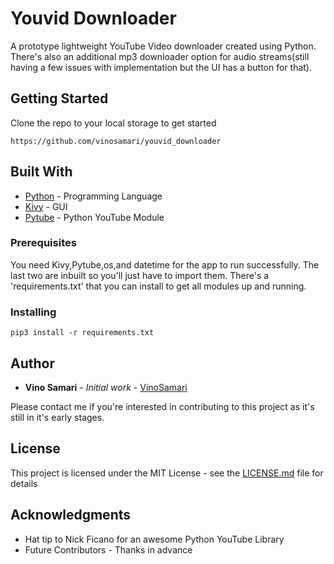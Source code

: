 # Youvid Downloader

A prototype lightweight YouTube Video downloader created using Python. There's also an additional mp3 downloader option for audio streams(still having a few issues with implementation but the UI has a button for that).

## Getting Started

Clone the repo to your local storage to get started

```
https://github.com/vinosamari/youvid_downloader

```

## Built With

* [Python](https://www.python.org) - Programming Language
* [Kivy](https://github.com/kivy/kivy.git) - GUI
* [Pytube](https://github.com/nficano/pytube) - Python YouTube Module

### Prerequisites

You need Kivy,Pytube,os,and datetime for the app to run successfully. The last two are inbuilt so you'll just have to import them.
There's a 'requirements.txt' that you can install to get all modules up and running.

### Installing

```
pip3 install -r requirements.txt

```

## Author

* **Vino Samari** - *Initial work* - [VinoSamari](https://github.com/VinoSamari)

Please contact me if you're interested in contributing to this project as it's still in it's early stages.

## License

This project is licensed under the MIT License - see the [LICENSE.md](LICENSE.md) file for details

## Acknowledgments

* Hat tip to Nick Ficano for an awesome Python YouTube Library
* Future Contributors - Thanks in advance
